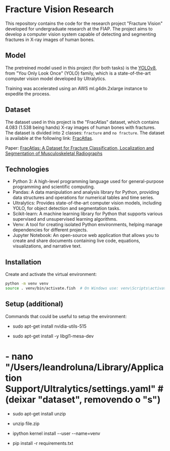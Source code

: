 # Fracture Vision Research

This repository contains the code for the research project "Fracture Vision" developed for undergraduate research at the FIAP. The project aims to develop a computer vision system capable of detecting and segmenting fractures in X-ray images of human bones.

## Model

The pretreined model used in this project (for both tasks) is the [YOLOv8](https://yolov8.com), from "You Only Look Once" (YOLO) family, which is a state-of-the-art computer vision model developed by Ultralytics. 

Training was accelerated using an AWS ml.g4dn.2xlarge instance to expedite the process.

## Dataset 

The dataset used in this project is the "FracAtlas" dataset, which contains 4.083 (1.538 being hands) X-ray images of human bones with fractures. The dataset is divided into 2 classes: `fracture` and `no fracture`. The dataset is available at the following link: [FracAtlas](https://figshare.com/articles/dataset/The_dataset/22363012?file=43283628). 

Paper: [FracAtlas: A Dataset for Fracture Classification, Localization and Segmentation of Musculoskeletal Radiographs](https://www.nature.com/articles/s41597-023-02432-4)

## Technologies

- Python 3: A high-level programming language used for general-purpose programming and scientific computing.
- Pandas: A data manipulation and analysis library for Python, providing data structures and operations for numerical tables and time series.
- Ultralytics: Provides state-of-the-art computer vision models, including YOLO, for object detection and segmentation tasks.
- Scikit-learn: A machine learning library for Python that supports various supervised and unsupervised learning algorithms.
- Venv: A tool for creating isolated Python environments, helping manage dependencies for different projects.
- Jupyter Notebook: An open-source web application that allows you to create and share documents containing live code, equations, visualizations, and narrative text.

## Installation

Create and activate the virtual environment:

```bash
python -m venv venv
source . venv/bin/activate.fish  # On Windows use: venv\Scripts\activate or Linux: source venv/bin/activate
```

## Setup (additional)

Commands that could be useful to setup the environment: 

- sudo apt-get install nvidia-utils-515

- sudo apt-get install -y libgl1-mesa-dev

# - nano "/Users/leandroluna/Library/Application Support/Ultralytics/settings.yaml" # (deixar "dataset", removendo o "s")

- sudo apt-get install unzip

- unzip file.zip

- ipython kernel install --user --name=venv

- pip install -r requirements.txt
